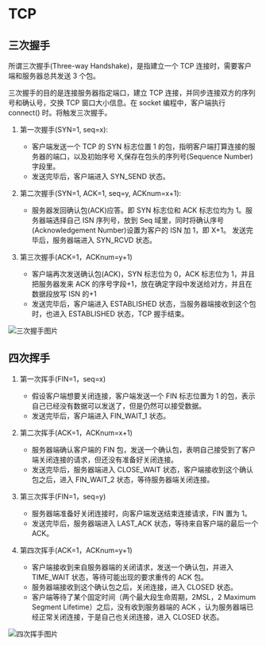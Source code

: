 # TCP

## 三次握手

所谓三次握手(Three-way Handshake)，是指建立一个 TCP 连接时，需要客户端和服务器总共发送 3 个包。

三次握手的目的是连接服务器指定端口，建立 TCP 连接，并同步连接双方的序列号和确认号，交换 TCP 窗口大小信息。在 socket 编程中，客户端执行 connect() 时。将触发三次握手。

1. 第一次握手(SYN=1, seq=x):

   - 客户端发送一个 TCP 的 SYN 标志位置 1 的包，指明客户端打算连接的服务器的端口，以及初始序号 X,保存在包头的序列号(Sequence Number)字段里。
   - 发送完毕后，客户端进入 SYN_SEND 状态。

1. 第二次握手(SYN=1, ACK=1, seq=y, ACKnum=x+1):

   - 服务器发回确认包(ACK)应答。即 SYN 标志位和 ACK 标志位均为 1。服务器端选择自己 ISN 序列号，放到 Seq 域里，同时将确认序号(Acknowledgement Number)设置为客户的 ISN 加 1，即 X+1。 发送完毕后，服务器端进入 SYN_RCVD 状态。

1. 第三次握手(ACK=1，ACKnum=y+1)

   - 客户端再次发送确认包(ACK)，SYN 标志位为 0，ACK 标志位为 1，并且把服务器发来 ACK 的序号字段+1，放在确定字段中发送给对方，并且在数据段放写 ISN 的+1
   - 发送完毕后，客户端进入 ESTABLISHED 状态，当服务器端接收到这个包时，也进入 ESTABLISHED 状态，TCP 握手结束。

![三次握手图片](https://monaco-cdn.oss-cn-shanghai.aliyuncs.com/C5F7C0D1-91E3-48D3-A725-25717DF25E11.png)

## 四次挥手

1. 第一次挥手(FIN=1，seq=x)

   - 假设客户端想要关闭连接，客户端发送一个 FIN 标志位置为 1 的包，表示自己已经没有数据可以发送了，但是仍然可以接受数据。
   - 发送完毕后，客户端进入 FIN_WAIT_1 状态。

1. 第二次挥手(ACK=1，ACKnum=x+1)

   - 服务器端确认客户端的 FIN 包，发送一个确认包，表明自己接受到了客户端关闭连接的请求，但还没有准备好关闭连接。
   - 发送完毕后，服务器端进入 CLOSE_WAIT 状态，客户端接收到这个确认包之后，进入 FIN_WAIT_2 状态，等待服务器端关闭连接。

1. 第三次挥手(FIN=1，seq=y)

   - 服务器端准备好关闭连接时，向客户端发送结束连接请求，FIN 置为 1。
   - 发送完毕后，服务器端进入 LAST_ACK 状态，等待来自客户端的最后一个 ACK。

1. 第四次挥手(ACK=1，ACKnum=y+1)

   - 客户端接收到来自服务器端的关闭请求，发送一个确认包，并进入 TIME_WAIT 状态，等待可能出现的要求重传的 ACK 包。
   - 服务器端接收到这个确认包之后，关闭连接，进入 CLOSED 状态。
   - 客户端等待了某个固定时间（两个最大段生命周期，2MSL，2 Maximum Segment Lifetime）之后，没有收到服务器端的 ACK ，认为服务器端已经正常关闭连接，于是自己也关闭连接，进入 CLOSED 状态。

![四次挥手图片](https://monaco-cdn.oss-cn-shanghai.aliyuncs.com/17F456B3-E220-48E8-BDD4-F547F960E692.png)
